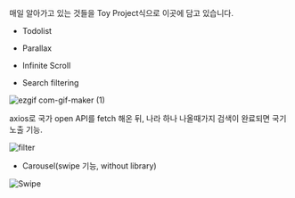 매일 알아가고 있는 것들을 Toy Project식으로 이곳에 담고 있습니다.

- Todolist
- Parallax
- Infinite Scroll

- Search filtering

![ezgif com-gif-maker (1)](https://user-images.githubusercontent.com/57793940/158048934-88894471-cd16-4673-a28d-acfe4bc447d9.gif)

axios로 국가 open API를 fetch 해온 뒤, 나라 하나 나올때가지 검색이 완료되면 국기 노출 기능.

![filter](https://user-images.githubusercontent.com/57793940/158048657-6ebcc4a3-d4b5-4a43-a369-75e91548fb88.gif)
 

- Carousel(swipe 기능, without library)

![Swipe](https://user-images.githubusercontent.com/57793940/158048322-98e57d04-fbe5-4845-afe0-4486f8db01bd.gif)
